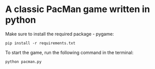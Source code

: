 # A classic PacMan game written in python

Make sure to install the required package - pygame:

```pip install -r requirements.txt```

To start the game, run the following command in the terminal:

```python pacman.py```
